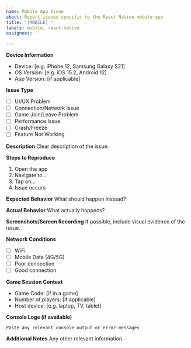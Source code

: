 ```yaml
---
name: Mobile App Issue
about: Report issues specific to the React Native mobile app
title: '[MOBILE] '
labels: mobile, react-native
assignees: ''

---
```


**Device Information**
- Device: [e.g. iPhone 12, Samsung Galaxy S21]
- OS Version: [e.g. iOS 15.2, Android 12]
- App Version: [if applicable]

**Issue Type**
- [ ] UI/UX Problem
- [ ] Connection/Network Issue
- [ ] Game Join/Leave Problem
- [ ] Performance Issue
- [ ] Crash/Freeze
- [ ] Feature Not Working

**Description**
Clear description of the issue.

**Steps to Reproduce**
1. Open the app
2. Navigate to...
3. Tap on...
4. Issue occurs

**Expected Behavior**
What should happen instead?

**Actual Behavior**
What actually happens?

**Screenshots/Screen Recording**
If possible, include visual evidence of the issue.

**Network Conditions**
- [ ] WiFi
- [ ] Mobile Data (4G/5G)
- [ ] Poor connection
- [ ] Good connection

**Game Session Context**
- Game Code: [if in a game]
- Number of players: [if applicable]
- Host device: [e.g. laptop, TV, tablet]

**Console Logs (if available)**
```
Paste any relevant console output or error messages
```

**Additional Notes**
Any other relevant information.